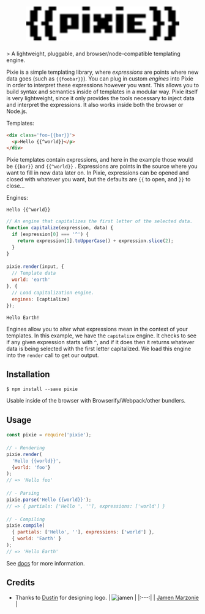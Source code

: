 <h1 align="center"><img src="docs/logo.svg" alt="Pixie" width="400"></h1>
> A lightweight, pluggable, and browser/node-compatible  templating engine.

Pixie is a simple templating library, where _expressions_ are points where new data goes (such as `{{foobar}}`).  You can plug in custom _engines_ into Pixie in order to interpret these expressions however you want.  This allows you to build syntax and semantics inside of templates in a modular way.  Pixie itself is very lightweight, since it only provides the tools necessary to inject data and interpret the expressions.  It also works inside both the browser or Node.js.

Templates:
```html
<div class='foo-{{bar}}'>
  <p>Hello {{^world}}</p>
</div>
```
Pixie templates contain expressions, and here in the example those would be `{{bar}}` and `{{^world}}` .  Expressions are points in the source where you want to fill in new data later on.  In Pixie, expressions can be opened and closed with whatever you want, but the defaults are `{{` to open, and `}}` to close...

Engines:
```
Hello {{^world}}
```
```javascript
// An engine that capitalizes the first letter of the selected data.
function capitalize(expression, data) {
  if (expression[0] === '^') {
    return expression[1].toUpperCase() + expression.slice(2);
  }
}

pixie.render(input, {
  // Template data
  world: 'earth'
}, {
  // Load capitalization engine.
  engines: [captialize]
});
```
```
Hello Earth!
```
Engines allow you to alter what expressions mean in the context of your templates.  In this example, we have the `capitalize` engine.  It checks to see if any given expression starts with `^`, and if it does then it returns whatever data is being selected with the first letter capitalized.  We load this engine into the `render` call to get our output.

## Installation
```shell
$ npm install --save pixie
```
Usable inside of the browser with Browserify/Webpack/other bundlers.

## Usage
```javascript
const pixie = require('pixie');

// - Rendering
pixie.render(
  'Hello {{world}}',
  {world: 'foo'}
);
// => 'Hello foo'

// - Parsing
pixie.parse('Hello {{world}}');
// => { partials: ['Hello ', ''], expressions: ['world'] }

// - Compiling
pixie.compile(
  { partials: ['Hello', ''], expressions: ['world'] },
  { world: 'Earth' }
);
// => 'Hello Earth'
```
See [docs](docs/) for more information.

## Credits
 - Thanks to [Dustin][dustin] for designing logo.
| ![jamen][avatar] |
|:---:|
| [Jamen Marzonie][github] |

  [avatar]: https://avatars.githubusercontent.com/u/6251703?v=3&s=125
  [github]: https://github.com/jamen
  [dustin]: https://github.com/dustindowell22
